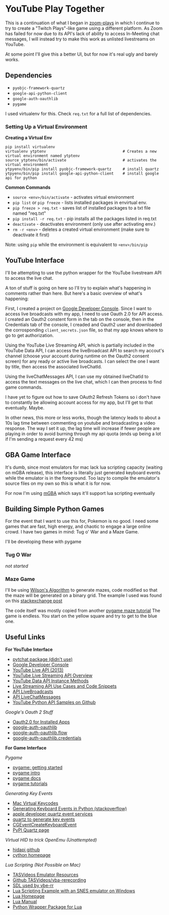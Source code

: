 # YouTube Play Together

This is a continuation of what I began in [zoom-plays](https://github.com/tsangryan/zoom-plays) in which I continue to try to create a "Twitch Plays"-like game using a different platform. As Zoom has failed for now due to its API's lack of ability to access In-Meeting chat messages, I will instead try to make this work as unlisted livestreams on YouTube.

At some point I'll give this a better UI, but for now it's real ugly and barely works.

## Dependencies

- `pyobjc-framework-quartz`
- `google-api-python-client`
- `google-auth-oauthlib`
- `pygame`

I used virtualenv for this.
Check `req.txt` for a full list of dependencies.

### Setting Up a Virtual Environment

**Creating a Virtual Env**
```
pip install virtualenv
virtualenv ytptenv 									# Creates a new virtual environment named ytptenv
source ytptenv/bin/activate							# activates the virtual environment
ytpyenv/bin/pip install pyobjc-framework-quartz 	# install quartz
ytpyenv/bin/pip install google-api-python-client	# install google api for python
```

**Common Commands**
- `source <env>/bin/activate` - activates virtual environment
- `pip list` or `pip freeze` - lists installed packages in envirtual env.
- `pip freeze > req.txt` - saves list of installed packages to a txt file named "req.txt"
- `pip install -r req.txt` - pip installs all the packages listed in req.txt
- `deactivate` - deactivates environment (only use after activating env.)
- `rm -r <env>` - deletes a created virtual environment (make sure to deactivate it first)

Note: using `pip` while the environment is equivalent to `<env>/bin/pip`

## YouTube Interface

I'll be attempting to use the python wrapper for the YouTube livestream API to access the live chat. 

A ton of stuff is going on here so I'll try to explain what's happening in comments rather than here. But here's a basic overview of what's happening:

First, I created a project on [Google Developer Console](https://console.developers.google.com/). Since I want to access live broadcasts with my app, I need to use Oauth 2.0 for API access. I created an Oauth2 constent form in the tab on the console, then in the Credentials tab of the console, I creaded and Oauth2 user and downloaded the corrosponding `client_secrets.json` file, so that my app knows where to go to get authorization.

Using the YouTube Live Streaming API, which is partially included in the YouTube Data API, I can access the liveBroadcast API to search my accout's channel (choose your account during runtime on the Oauth2 consent screen) for any ready or active live broadcasts. I can select the one I want by title, then access the associated liveChatId.

Using the liveChatMessages API, I can use my obtained liveChatId to access the text messages on the live chat, which I can then process to find game commands.

I have yet to figure out how to save OAuth2 Refresh Tokens so i don't have to constantly be allowing account access for my app, but I'll get to that eventually. Maybe.

In other news, this more or less works, though the latency leads to about a 10s lag time between commenting on youtube and broadcasting a video response. The way I set it up, the lag time will increase if fewer people are playing in order to avoid burning through my api quota (ends up being a lot if I'm sending a request every 42 ms)

## GBA Game Interface

It's dumb, since most emulators for mac lack lua scripting capacity (waiting on mGBA release), this interface is literally just generated keyboard events while the emulator is in the foreground. Too lazy to compile the emulator's source files on my own so this is what it is for now.

For now I'm using [mGBA](https://github.com/mgba-emu/mgba) which says it'll support lua scripting eventually

## Building Simple Python Games

For the event that I want to use this for, Pokemon is no good. I need some games that are fast, high energy, and chaotic to engage a large online crowd. I have two games in mind: Tug o' War and a Maze Game.

I'll be developing these with pygame

### Tug O War

*not started*

### Maze Game

I'll be using [Wilson's Algorithm](https://en.wikipedia.org/wiki/Maze_generation_algorithm#Wilson's_algorithm) to generate mazes, code modified so that the maze will be generated on a binary grid. The example I used was found on this [stackexchange post](https://codereview.stackexchange.com/questions/227660/maze-generator-animator-in-python)

The code itself was mostly copied from another [pygame maze tutorial](https://pythonspot.com/maze-in-pygame/)
The game is endless. You start on the yellow square and try to get to the blue one. 

## Useful Links

**For YouTube Interface**
- [pytchat package (didn't use)](https://pypi.org/project/pytchat/)
- [Google Developer Console](https://console.developers.google.com/)
- [YouTube Live API (2013)](https://youtube-eng.googleblog.com/2013/05/streaming-to-youtube-live-put-api-on-it_2.html)
- [YouTube Live Streaming API Overview](https://developers.google.com/youtube/v3/live/getting-started?hl=en_US)
- [YouTube Data API Instance Methods](https://google-api-client-libraries.appspot.com/documentation/youtube/v3/python/latest/)
- [Live Streaming API Use Cases and Code Snippets](https://developers.google.com/youtube/v3/live/code_samples)
- [API LiveBroadcasts](https://developers.google.com/youtube/v3/live/docs/liveBroadcasts#status.lifeCycleStatus)
- [API LiveChatMessages](https://developers.google.com/youtube/v3/live/docs/liveChatMessages#resource)
- [YouTube Python API Samples on Github](https://github.com/youtube/api-samples/tree/master/python)

*Google's Oauth 2 Stuff*
- [Oauth2.0 for Installed Apps](https://developers.google.com/youtube/v3/guides/auth/installed-apps#custom-uri-scheme)
- [google-auth-oauthlib](https://google-auth-oauthlib.readthedocs.io/en/latest/)
- [google-auth-oauthlib.flow](https://google-auth-oauthlib.readthedocs.io/en/latest/reference/google_auth_oauthlib.flow.html)
- [google-auth-oauthlib.credentials](https://google-auth.readthedocs.io/en/stable/reference/google.oauth2.credentials.html#google.oauth2.credentials.Credentials)

**For Game Interface**

*Pygame*
- [pygame: getting started](https://www.pygame.org/wiki/GettingStarted)
- [pygame intro](https://www.pygame.org/docs/tut/PygameIntro.html)
- [pygame docs](https://www.pygame.org/docs/)
- [pygame tutorials](https://www.pygame.org/wiki/tutorials)

*Generating Key Events*
- [Mac Virtual Keycodes](https://gist.github.com/eegrok/949034)
- [Generating Keyboard Events in Python (stackoverflow)](https://stackoverflow.com/questions/13564851/how-to-generate-keyboard-events-in-python)
- [apple developer quartz event services](https://developer.apple.com/documentation/coregraphics/quartz_event_services#//apple_ref/c/func/CGEventCreateKeyboardEvent)
- [quartz to generate key events](https://stackoverflow.com/questions/6868167/how-to-generate-keyboard-keypress-events-through-python-to-control-pp-presentati)
- [CGEventCreateKeyboardEvent](https://developer.apple.com/documentation/coregraphics/1456564-cgeventcreatekeyboardevent?language=objc)
- [PyPI Quartz page](https://pypi.org/project/pyobjc-framework-Quartz/)

*Virtual HID to trick OpenEmu (Unattempted)*
- [hidapi github](https://github.com/libusb/hidapi)
- [cython homepage](https://cython.org/#about)

*Lua Scripting (Not Possible on Mac)*
- [TASVideos Emulator Resources](http://tasvideos.org/EmulatorResources/VBA/LuaScriptingFunctions.html)
- [Github TASVideos/vba-rerecording](https://github.com/TASVideos/vba-rerecording)
- [SDL used by vbe-rr](http://www.libsdl.org/)
- [Lua Scripting Example with an SNES emulator on Windows](https://www.twilio.com/blog/2015/08/romram-hacking-building-an-sms-powered-game-genie-with-lua-and-python.html)
- [Lua Homepage](https://www.lua.org/)
- [Lua Manual](https://www.lua.org/manual/5.4/manual.html#2)
- [Python Wrapper Package for Lua](https://pypi.org/project/lupa/)